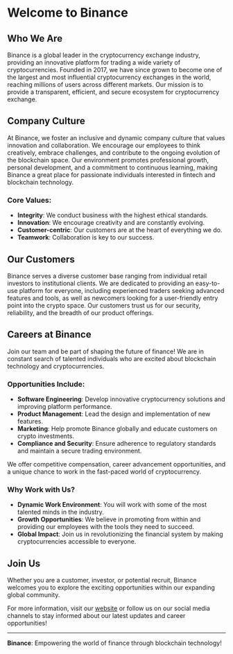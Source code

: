 # Welcome to Binance

## Who We Are
Binance is a global leader in the cryptocurrency exchange industry, providing an innovative platform for trading a wide variety of cryptocurrencies. Founded in 2017, we have since grown to become one of the largest and most influential cryptocurrency exchanges in the world, reaching millions of users across different markets. Our mission is to provide a transparent, efficient, and secure ecosystem for cryptocurrency exchange.

## Company Culture
At Binance, we foster an inclusive and dynamic company culture that values innovation and collaboration. We encourage our employees to think creatively, embrace challenges, and contribute to the ongoing evolution of the blockchain space. Our environment promotes professional growth, personal development, and a commitment to continuous learning, making Binance a great place for passionate individuals interested in fintech and blockchain technology.

### Core Values:
- **Integrity**: We conduct business with the highest ethical standards.
- **Innovation**: We encourage creativity and are constantly evolving.
- **Customer-centric**: Our customers are at the heart of everything we do.
- **Teamwork**: Collaboration is key to our success.

## Our Customers
Binance serves a diverse customer base ranging from individual retail investors to institutional clients. We are dedicated to providing an easy-to-use platform for everyone, including experienced traders seeking advanced features and tools, as well as newcomers looking for a user-friendly entry point into the crypto space. Our customers trust us for our security, reliability, and the breadth of our product offerings.

## Careers at Binance
Join our team and be part of shaping the future of finance! We are in constant search of talented individuals who are excited about blockchain technology and cryptocurrencies. 

### Opportunities Include:
- **Software Engineering**: Develop innovative cryptocurrency solutions and improving platform performance.
- **Product Management**: Lead the design and implementation of new features.
- **Marketing**: Help promote Binance globally and educate customers on crypto investments.
- **Compliance and Security**: Ensure adherence to regulatory standards and maintain a secure trading environment.

We offer competitive compensation, career advancement opportunities, and a unique chance to work in the fast-paced world of cryptocurrency. 

### Why Work with Us?
- **Dynamic Work Environment**: You will work with some of the most talented minds in the industry.
- **Growth Opportunities**: We believe in promoting from within and providing our employees with the tools they need to succeed.
- **Global Impact**: Join us in revolutionizing the financial system by making cryptocurrencies accessible to everyone.

## Join Us
Whether you are a customer, investor, or potential recruit, Binance welcomes you to explore the exciting opportunities within our expanding global community. 

For more information, visit our [website](#) or follow us on our social media channels to stay informed about our latest updates and career opportunities!

---

**Binance**: Empowering the world of finance through blockchain technology!